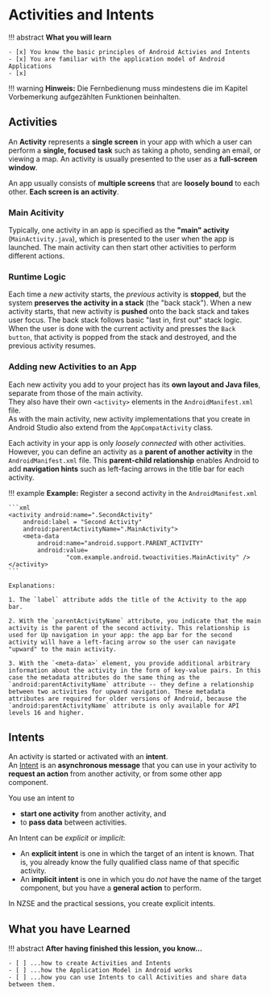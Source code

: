# Activities and Intents

!!! abstract
    **What you will learn**

    - [x] You know the basic principles of Android Activies and Intents
    - [x] You are familiar with the application model of Android Applications
    - [x] 

!!! warning
    **Hinweis:** Die Fernbedienung muss mindestens die im Kapitel Vorbemerkung aufgezählten Funktionen beinhalten.

## Activities

An **Activity** represents a **single screen** in your app with which a user can perform a **single, focused task** such as taking a photo, sending an email, or viewing a map. An activity is usually presented to the user as a **full-screen window**.

An app usually consists of **multiple screens** that are **loosely bound** to each other. **Each screen is an activity**. 

### Main Acitivity
Typically, one activity in an app is specified as the **"main" activity** (`MainActivity.java`), which is presented to the user when the app is launched. The main activity can then start other activities to perform different actions.

### Runtime Logic
Each time a *new* activity starts, the *previous* activity is **stopped**, but the system **preserves the activity in a stack** (the "back stack"). 
When a new activity starts, that new activity is **pushed** onto the back stack and takes user focus. 
The back stack follows basic "last in, first out" stack logic. When the user is done with the current activity and presses the `Back button`, that activity is popped from the stack and destroyed, and the previous activity resumes.

### Adding new Activities to an App
Each new activity you add to your project has its **own layout and Java files**, separate from those of the main activity.  
They also have their own `<activity>` elements in the `AndroidManifest.xml` file.  
As with the main activity, new activity implementations that you create in Android Studio also extend from the `AppCompatActivity` class.

Each activity in your app is only *loosely connected* with other activities. However, you can define an activity as a **parent of another activity** in the `AndroidManifest.xml` file. 
This **parent-child relationship** enables Android to add **navigation hints** such as left-facing arrows in the title bar for each activity.

!!! example
    **Example:** Register a second activity in the `AndroidManifest.xml`

    ```xml
    <activity android:name=".SecondActivity"
        android:label = "Second Activity"
        android:parentActivityName=".MainActivity">
        <meta-data
            android:name="android.support.PARENT_ACTIVITY"
            android:value=
                    "com.example.android.twoactivities.MainActivity" />
    </activity>
    ```

    Explanations:

    1. The `label` attribute adds the title of the Activity to the app bar.

    2. With the `parentActivityName` attribute, you indicate that the main activity is the parent of the second activity. This relationship is used for Up navigation in your app: the app bar for the second activity will have a left-facing arrow so the user can navigate "upward" to the main activity.

    3. With the `<meta-data>` element, you provide additional arbitrary information about the activity in the form of key-value pairs. In this case the metadata attributes do the same thing as the `android:parentActivityName` attribute -- they define a relationship between two activities for upward navigation. These metadata attributes are required for older versions of Android, because the `android:parentActivityName` attribute is only available for API levels 16 and higher.

## Intents

An activity is started or activated with an **intent**.  
An [Intent](https://developer.android.com/reference/android/content/Intent.html) is an **asynchronous message** that you can use in your activity to **request an action** from another activity, or from some other app component.

You use an intent to  

* **start one activity** from another activity, and 
* to **pass data** between activities.


An Intent can be *explicit* or *implicit*:

* An **explicit intent** is one in which the target of an intent is known. That is, you already know the fully qualified class name of that specific activity.
* An **implicit intent** is one in which you do *not* have the name of the target component, but you have a **general action** to perform.

In NZSE and the practical sessions, you create explicit intents. 



## What you have Learned

!!! abstract
    __After having finished this lession, you know...__

    - [ ] ...how to create Activities and Intents 
    - [ ] ...how the Application Model in Android works
    - [ ] ...how you can use Intents to call Activities and share data between them.